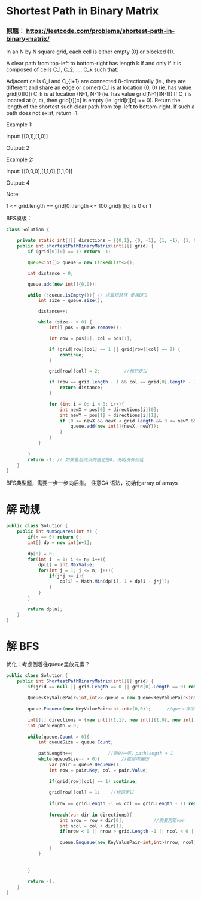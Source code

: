 # Shortest Path in Binary Matrix


### 原题： https://leetcode.com/problems/shortest-path-in-binary-matrix/

In an N by N square grid, each cell is either empty (0) or blocked (1).

A clear path from top-left to bottom-right has length k if and only if it is composed of cells C_1, C_2, ..., C_k such that:

Adjacent cells C_i and C_{i+1} are connected 8-directionally (ie., they are different and share an edge or corner)
C_1 is at location (0, 0) (ie. has value grid[0][0])
C_k is at location (N-1, N-1) (ie. has value grid[N-1][N-1])
If C_i is located at (r, c), then grid[r][c] is empty (ie. grid[r][c] == 0).
Return the length of the shortest such clear path from top-left to bottom-right.  If such a path does not exist, return -1.

 

Example 1:

Input: [[0,1],[1,0]]


Output: 2

Example 2:

Input: [[0,0,0],[1,1,0],[1,1,0]]


Output: 4

 

Note:

1 <= grid.length == grid[0].length <= 100
grid[r][c] is 0 or 1


BFS模版：
```java
class Solution {

    private static int[][] directions = {{0,1}, {0, -1}, {1, -1}, {1, 0}, {1, 1}, {-1, -1}, {-1, 0}, {-1, 1}};
    public int shortestPathBinaryMatrix(int[][] grid) {
        if (grid[0][0] == 1) return -1;

        Queue<int[]> queue = new LinkedList<>();

        int distance = 0;

        queue.add(new int[]{0,0});

        while (!queue.isEmpty()){ // 求最短路径 使用BFS
            int size = queue.size();

            distance++;

            while (size-- > 0) {
                int[] pos = queue.remove();

                int row = pos[0], col = pos[1];

                if (grid[row][col] == 1 || grid[row][col] == 2) {
                    continue;
                }

                grid[row][col] = 2;         //标记走过

                if (row == grid.length - 1 && col == grid[0].length - 1) {
                    return distance;
                }

                for (int i = 0; i < 8; i++){
                    int newX = pos[0] + directions[i][0];
                    int newY = pos[1] + directions[i][1];
                    if (0 <= newX && newX < grid.length && 0 <= newY && newY < grid[0].length && grid[newX][newY] == 0){
                        queue.add(new int[]{newX, newY});
                    }
                }
            }
            
        }
        return -1; // 如果最后终点的值还是0，说明没有到达
    }
}
```




BFS典型题，需要一步一步向后推。
注意C# 语法，初始化array of arrays


# 解 动规

```c#
public class Solution {
    public int NumSquares(int n) {
        if(n == 0) return 0;
        int[] dp = new int[n+1];
        
        dp[0] = 0;
        for(int i  = 1; i <= n; i++){
            dp[i] = int.MaxValue;
            for(int j = 1; j <= n; j++){
                if(j*j <= i){
                    dp[i] = Math.Min(dp[i], 1 + dp[i - j*j]);
                }
            }
        }
        
        return dp[n];
    }
}

```



# 解 BFS
优化：考虑倒着往queue里放元素？



```c#
public class Solution {
    public int ShortestPathBinaryMatrix(int[][] grid) {
        if(grid == null || grid.Length == 0 || grid[0].Length == 0) return -1;
        
        Queue<KeyValuePair<int,int>> queue = new Queue<KeyValuePair<int,int>>();
        
        queue.Enqueue(new KeyValuePair<int,int>(0,0));      //queue存坐标
        
        int[][] directions = {new int[]{1,1}, new int[]{1,0}, new int[]{-1,-1}, new int[]{-1,0}, new int[]{0,1}, new int[]{0,-1}, new int[]{1,-1}, new int[]{-1,1}};
        int pathLength = 0;
        
        while(queue.Count > 0){
            int queueSize = queue.Count;
            
            pathLength++;             //新的一层，pathLength + 1
            while(queueSize-- > 0){        //在层内遍历
                var pair = queue.Dequeue();
                int row = pair.Key, col = pair.Value;
                
                if(grid[row][col] == 1) continue;
                
                grid[row][col] = 1;    //标记走过
              
                if(row == grid.Length -1 && col == grid.Length - 1) return pathLength;      //终止条件
            
                foreach(var dir in directions){
                    int nrow = row + dir[0];           //需要用新var
                    int ncol = col + dir[1];
                    if(nrow < 0 || nrow > grid.Length -1 || ncol < 0 || ncol > grid.Length - 1) continue;
                
                    queue.Enqueue(new KeyValuePair<int,int>(nrow, ncol));
                }
            }
            
            
        }
        
        return -1;
    }
}

```



